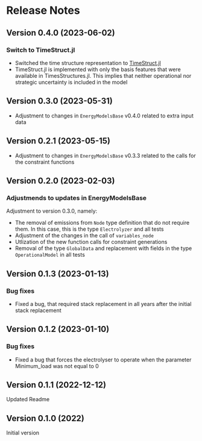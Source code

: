 Release Notes
=============

Version 0.4.0 (2023-06-02)
--------------------------
### Switch to TimeStruct.jl
 * Switched the time structure representation to [TimeStruct.jl](https://gitlab.sintef.no/julia-one-sintef/timestruct.jl)
 * TimeStruct.jl is implemented with only the basis features that were available in TimesStructures.jl. This implies that neither operational nor strategic uncertainty is included in the model

Version 0.3.0 (2023-05-31)
--------------------------
 * Adjustment to changes in `EnergyModelsBase` v0.4.0 related to extra input data

Version 0.2.1 (2023-05-15)
--------------------------
 * Adjustment to changes in `EnergyModelsBase` v0.3.3 related to the calls for the constraint functions

Version 0.2.0 (2023-02-03)
--------------------------
### Adjustmends to updates in EnergyModelsBase
Adjustment to version 0.3.0, namely:
* The removal of emissions from `Node` type definition that do not require them. In this case, this is the type `Electrolyzer` and all tests
* Adjustment of the changes in the call of `variables_node`
* Utlization of the new function calls for constraint generations
* Removal of the type `GlobalData` and replacement with fields in the type `OperationalModel` in all tests

Version 0.1.3 (2023-01-13)
--------------------------
### Bug fixes
* Fixed a bug, that required stack replacement in all years after the initial stack replacement 

Version 0.1.2 (2023-01-10)
--------------------------
### Bug fixes
* Fixed a bug that forces the electrolyser to operate when the parameter Minimum_load was not equal to 0

Version 0.1.1 (2022-12-12)
--------------------------
Updated Readme

Version 0.1.0 (2022)
--------------------------
Initial version
